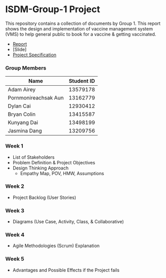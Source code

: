# ISDM-Group-1 Project

This repository contains a collection of documents by Group 1. This report shows the design and implementation of vaccine management system (VMS) to help general public to book for a vaccine & getting vaccinated.

- [Report](https://github.com/bryancolin/ISDM-Group-1/blob/main/Report.md)
- [Slide]
- [Project Specification](https://github.com/bryancolin/ISDM-Group-1/files/6315690/Project.Specification.2021.1.docx)

### Group Members

| Name | Student ID |
| ------- | ---------- |
| Adam Airey | 13579178 |
| Pornmonireachsak Aun | 13162779 |
| Dylan Cai | 12930412 |
| Bryan Colin | 13415587 |
| Kunyang Dai | 13498199 |
| Jasmina Dang | 13209756 | 

### Week 1
- List of Stakeholders
- Problem Definition & Project Objectives
- Design Thinking Approach
  - Empathy Map, POV, HMW, Assumptions

### Week 2
- Project Backlog (User Stories)

### Week 3
- Diagrams (Use Case, Activity, Class, & Collaborative) 

### Week 4
- Agile Methodologies (Scrum) Explanation

### Week 5
- Advantages and Possible Effects if the Project fails
